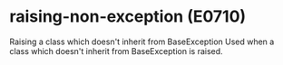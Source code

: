 # raising-non-exception (E0710)

Raising a class which doesn't inherit from BaseException Used when a
class which doesn't inherit from BaseException is raised.
